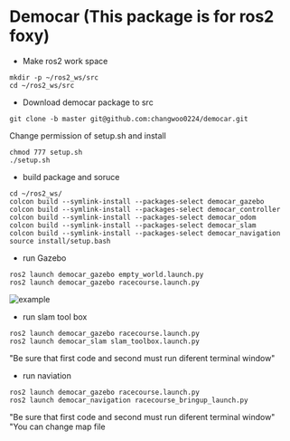 # Democar (This package is for ros2 foxy)


* Make ros2 work space

```
mkdir -p ~/ros2_ws/src
cd ~/ros2_ws/src
```

* Download democar package to src

```
git clone -b master git@github.com:changwoo0224/democar.git
```

Change permission of setup.sh and install
```
chmod 777 setup.sh
./setup.sh
```
* build package and soruce
```
cd ~/ros2_ws/
colcon build --symlink-install --packages-select democar_gazebo
colcon build --symlink-install --packages-select democar_controller
colcon build --symlink-install --packages-select democar_odom
colcon build --symlink-install --packages-select democar_slam
colcon build --symlink-install --packages-select democar_navigation
source install/setup.bash
```

* run Gazebo

```
ros2 launch democar_gazebo empty_world.launch.py
ros2 launch democar_gazebo racecourse.launch.py
```

![example](https://github.com/user-attachments/assets/331b91b5-7aed-4daf-853e-b9f4cfd4c861)

* run slam tool box

```
ros2 launch democar_gazebo racecourse.launch.py
ros2 launch democar_slam slam_toolbox.launch.py
```
"Be sure that first code and second must run diferent terminal window"

* run naviation

```
ros2 launch democar_gazebo racecourse.launch.py
ros2 launch democar_navigation racecourse_bringup_launch.py
```
"Be sure that first code and second must run diferent terminal window"
"You can change map file

